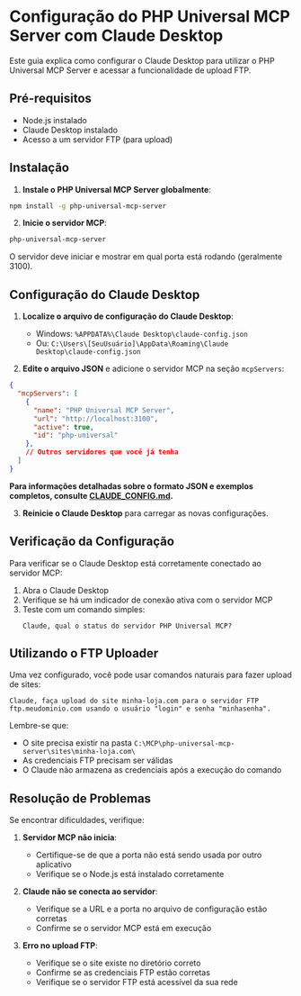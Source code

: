 # Configuração do PHP Universal MCP Server com Claude Desktop

Este guia explica como configurar o Claude Desktop para utilizar o PHP Universal MCP Server e acessar a funcionalidade de upload FTP.

## Pré-requisitos

- Node.js instalado
- Claude Desktop instalado
- Acesso a um servidor FTP (para upload)

## Instalação

1. **Instale o PHP Universal MCP Server globalmente**:

```bash
npm install -g php-universal-mcp-server
```

2. **Inicie o servidor MCP**:

```bash
php-universal-mcp-server
```

O servidor deve iniciar e mostrar em qual porta está rodando (geralmente 3100).

## Configuração do Claude Desktop

1. **Localize o arquivo de configuração do Claude Desktop**:
   - Windows: `%APPDATA%\Claude Desktop\claude-config.json`
   - Ou: `C:\Users\[SeuUsuário]\AppData\Roaming\Claude Desktop\claude-config.json`

2. **Edite o arquivo JSON** e adicione o servidor MCP na seção `mcpServers`:

```json
{
  "mcpServers": [
    {
      "name": "PHP Universal MCP Server",
      "url": "http://localhost:3100",
      "active": true,
      "id": "php-universal"
    },
    // Outros servidores que você já tenha
  ]
}
```

**Para informações detalhadas sobre o formato JSON e exemplos completos, consulte [CLAUDE_CONFIG.md](CLAUDE_CONFIG.md).**

3. **Reinicie o Claude Desktop** para carregar as novas configurações.

## Verificação da Configuração

Para verificar se o Claude Desktop está corretamente conectado ao servidor MCP:

1. Abra o Claude Desktop
2. Verifique se há um indicador de conexão ativa com o servidor MCP
3. Teste com um comando simples:
   ```
   Claude, qual o status do servidor PHP Universal MCP?
   ```

## Utilizando o FTP Uploader

Uma vez configurado, você pode usar comandos naturais para fazer upload de sites:

```
Claude, faça upload do site minha-loja.com para o servidor FTP ftp.meudominio.com usando o usuário "login" e senha "minhasenha".
```

Lembre-se que:
- O site precisa existir na pasta `C:\MCP\php-universal-mcp-server\sites\minha-loja.com\`
- As credenciais FTP precisam ser válidas
- O Claude não armazena as credenciais após a execução do comando

## Resolução de Problemas

Se encontrar dificuldades, verifique:

1. **Servidor MCP não inicia**:
   - Certifique-se de que a porta não está sendo usada por outro aplicativo
   - Verifique se o Node.js está instalado corretamente

2. **Claude não se conecta ao servidor**:
   - Verifique se a URL e a porta no arquivo de configuração estão corretas
   - Confirme se o servidor MCP está em execução

3. **Erro no upload FTP**:
   - Verifique se o site existe no diretório correto
   - Confirme se as credenciais FTP estão corretas
   - Verifique se o servidor FTP está acessível da sua rede
